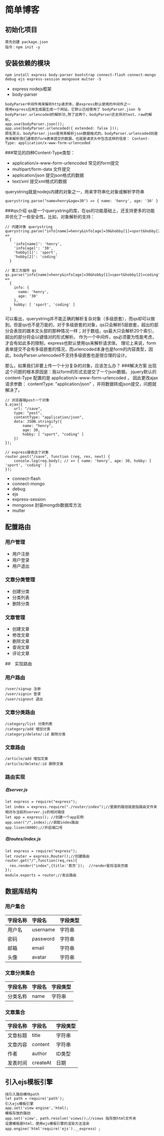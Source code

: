 # 简单博客
## 初始化项目
```
首先创建 package.json
指令：npm init -y 
```
## 安装依赖的模块
```
npm install express body-parser bootstrap connect-flash connect-mongo debug ejs express-session mongoose multer -S
```
- express  nodejs框架
- body-parser 
```
bodyParser中间件用来解析http请求体，是express默认使用的中间件之一
使用express应用生成器生成一个网站，它默认已经使用了 bodyParser.json 与 bodyParser.urlencoded的解析功,除了这两个，bodyParser还支持对text、raw的解析。
app.use(bodyParser.json());
app.use(bodyParser.urlencoded({ extended: false }));
顾名思义，bodyParser.json是用来解析json数据格式的。bodyParser.urlencoded则是用来解析我们通常的form表单提交的数据，也就是请求头中包含这样的信息： Content-Type: application/x-www-form-urlencoded
```
###常见的四种Content-Type类型：
- application/x-www-form-urlencoded 常见的form提交
- multipart/form-data 文件提交
- application/json 提交json格式的数据
- text/xml 提交xml格式的数据

querystring就是nodejs内建的对象之一，用来字符串化对象或解析字符串
```
querystring.parse("name=henry&age=30") => { name: 'henry', age: '30' }
```
###qs介绍
qs是一个querystring的库，在qs的功能基础上，还支持更多的功能并优化了一些安全性。比如，对象解析的支持：
```
// 内建对象 querystring
querystring.parse("info[name]=henry&info[age]=30&hobby[1]=sport&hobby[2]=coding") => 
  { 
    'info[name]': 'henry',
    'info[age]': '30',
    'hobby[1]': 'sport',
    'hobby[2]': 'coding'
  }

// 第三方插件 qs
qs.parse("info[name]=henry&info[age]=30&hobby[1]=sport&hobby[2]=coding") => 
  {
    info: {
      name: 'henry',
      age: '30'
    },
    hobby: [ 'sport', 'coding' ]
  }
```
可以看出，querystring并不能正确的解析复杂对象（多级嵌套），而qs却可以做到。但是qs也不是万能的，对于多级嵌套的对象，qs只会解析5层嵌套，超出的部分会表现的跟本文头部的那种情况一样；对于数组，qs最大只会解析20个索引，超出的部分将会以键值对的形式解析。
作为一个中间件，qs必须要为性能考虑，才会有如此多的限制，express也默认使用qs来解析请求体。
理论上来说，form表单提交不会有多级嵌套的情况，而urlencoded本身也是form的内容类型，因此，bodyParser.urlencoded不支持多级嵌套也是很合理的设计。

那么，如果我们非要上传一个十分复杂的对象，应该怎么办？
###解决方案
出现这个问题的根本原因是：我以form的形式去提交了一个json数据。
jquery默认的 content-Type 配置的是 application/x-www-form-urlencoded ，
因此更改ajax请求参数： contentType: "application/json" ，并将数据转成json提交，问题就解决了。
```
// 浏览器端post一个对象
$.ajax({
    url: "/save",
    type: "post",
    contentType: "application/json",
    data: JSON.stringify({
        name: "henry",
        age: 30,
        hobby: [ "sport", "coding" ]
    })
});

// express接收这个对象
router.post("/save", function (req, res, next) {
    console.log(req.body); // => { name: 'henry', age: 30, hobby: [ 'sport', 'coding' ] }
});
```
- connect-flash
- connect-mongo
- debug
- ejs
- express-session
- mongoose  封装mongdb数据库方法
- multer

## 配置路由
### 用户管理
- 用户注册
- 用户登录
- 用户退出

### 文章分类管理
- 创建分类
- 分类列表
- 删除分类

### 文章管理
- 创建文章
- 修改文章
- 删除文章
- 查询文章
- 评论文章

##　实现路由
### 用户路由
```
/user/signup 注册
/user/signin 登录
/user/signout 退出
```
### 文章分类路由
```
/category/list 分类列表
/category/add 增加分类
/category/delete/:id 删除分类
```
### 文章路由
```
/article/add 增加文章
/article/delete/:id 删除文章
```
### 路由实现
##### 在server.js
```
let express = require("express");
let index = express.require("./router/index");//里面的路径就是指路由文件夹相对与当前的server.js的相对路径
let app = express(); //创建一个app实例
app.user("/",index);//调取index路由
app.lisen(8000);//开启端口号
```
##### 在routes/index.js
```
let express = require("express");
let router = express.Router();//创建路由
router.get("/",function(req,res){
  res.render("index",{title:'首页'});  //render是将渲染页面
});
module.exports = router;//发出路由
```
## 数据库结构
### 用户集合
|字段名称|字段名|字段类型|
|:----|:----|:----|
|用户名|username|字符串|
|密码|password|字符串|
|邮箱|email|字符串|
|头像|avatar|字符串|

### 文章分类集合
|字段名称|字段名|字段类型|
|:----|:----|:----|
|分类名称|name|字符串|

### 文章集合
|字段名称|字段名|字段类型|
|:----|:----|:----|
|文章标题|title|字符串|
|文章内容|content|字符串|
|作者|author|ID类型|
|发表时间|createAt|日期|

## 引入ejs模板引擎
```
线引入路劲模块path
let path = require('path');
引入ejs模板引擎
app.set('view engine','html);
模板存放的路劲
app.set('view', path.resolve('views));//views 指存放html文件夹
设置模板是html，使用ejs模板引擎的渲染方法渲染
app.engine('html'require('ejs').__express）;
```




















